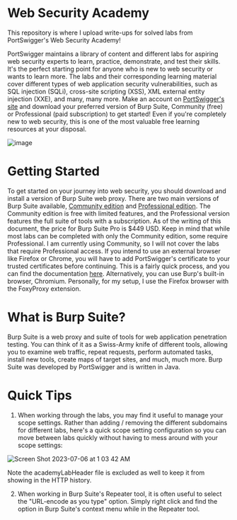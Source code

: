 # Web Security Academy

This repository is where I upload write-ups for solved labs from PortSwigger's Web Security Academy!

PortSwigger maintains a library of content and different labs for aspiring web security experts to learn, practice, demonstrate, and test their skills. It's the perfect starting point for anyone who is new to web security or wants to learn more. The labs and their corresponding learning material cover different types of web application security vulnerabilities, such as SQL injection (SQLi), cross-site scripting (XSS), XML external entity injection (XXE), and many, many more. Make an account on [PortSwigger's site](https://portswigger.net/web-security/learning-path) and download your preferred version of Burp Suite, Community (free) or Professional (paid subscription) to get started! Even if you're completely new to web security, this is one of the most valuable free learning resources at your disposal. 

![image](https://github.com/tatruesdell/WebSecurityAcademy/assets/43506369/f6ced643-c924-40ae-a270-212f44f83236)

# Getting Started

To get started on your journey into web security, you should download and install a version of Burp Suite web proxy. There are two main versions of Burp Suite available, [Community edition](https://portswigger.net/burp/communitydownload) and [Professional edition](https://portswigger.net/burp/pro). The Community edition is free with limited features, and the Professional version features the full suite of tools with a subscription. As of the writing of this document, the price for Burp Suite Pro is $449 USD. Keep in mind that while most labs can be completed with only the Community edition, some require Professional. I am currently using Community, so I will not cover the labs that require Professional access. If you intend to use an external browser like Firefox or Chrome, you will have to add PortSwigger's certificate to your trusted certificates before continuing. This is a fairly quick process, and you can find the documentation [here](https://portswigger.net/burp/documentation/desktop/external-browser-config/certificate). Alternatively, you can use Burp's built-in browser, Chromium. Personally, for my setup, I use the Firefox browser with the FoxyProxy extension. 

# What is Burp Suite?

Burp Suite is a web proxy and suite of tools for web application penetration testing. You can think of it as a Swiss-Army knife of different tools, allowing you to examine web traffic, repeat requests, perform automated tasks, install new tools, create maps of target sites, and much, much more. Burp Suite was developed by PortSwigger and is written in Java. 

# Quick Tips 

1. When working through the labs, you may find it useful to manage your scope settings. Rather than adding / removing the different subdomains for different labs, here's a quick scope setting configuration so you can move between labs quickly without having to mess around with your scope settings:
   
![Screen Shot 2023-07-06 at 1 03 42 AM](https://github.com/tatruesdell/WebSecurityAcademy/assets/43506369/ee9475bf-3df4-4583-b021-5a864c9b05b7)

   Note the academyLabHeader file is excluded as well to keep it from showing in the HTTP history. 

2. When working in Burp Suite's Repeater tool, it is often useful to select the "URL-encode as you type" option. Simply right click and find the option in Burp Suite's context menu while in the Repeater tool. 
